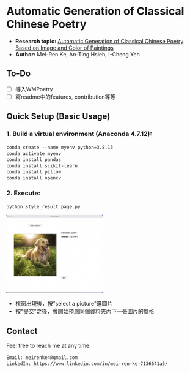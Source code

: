 # Automatic Generation of Classical Chinese Poetry

* **Research topic:** [Automatic Generation of Classical Chinese Poetry Based on Image and Color of Paintings]("http://search.taai.org.tw/paper/2020/0/%E5%9F%BA%E6%96%BC%E5%9C%96%E5%83%8F%E7%90%86%E8%A7%A3%E8%88%87%E8%89%B2%E5%BD%A9%E6%84%8F%E8%B1%A1%E7%94%B1%E7%95%AB%E4%BD%9C%E7%94%9F%E6%88%90%E8%A9%A9%E6%96%87%E4%B9%8B%E7%B3%BB%E7%B5%B1.pdf")
* **Author:** Mei-Ren Ke, An-Ting Hsieh, I-Cheng Yeh

## To-Do
* [ ] 導入WMPoetry
* [ ] 寫readme中的features, contribution等等

## Quick Setup (Basic Usage)
### 1. Build a virtual environment (Anaconda 4.7.12):
``` 
conda create --name myenv python=3.8.13 
conda activate myenv
conda install pandas
conda install scikit-learn
conda install pillow
conda install opencv
```

### 2. Execute: 
```
python style_result_page.py
```

<img src="example.png" width="50%" height="50%" >

* 視窗出現後，按"select a picture"選圖片
* 按"提交"之後，會開始預測同個資料夾內下一張圖片的風格

## Contact
Feel free to reach me at any time.
<pre><code>Email: meirenke4@gmail.com
LinkedIn: https://www.linkedin.com/in/mei-ren-ke-7136641a5/ </code></pre>